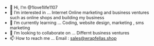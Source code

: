- 👋 Hi, I’m @1love1life1107
- 👀 I’m interested in ...
Internet Online marketing and business ventures such as online shops and building my business 
- 🌱 I’m currently learning ...
Coding, website design, marketing , sms marketing
- 💞️ I’m looking to collaborate on ...
Differnt business ventures 
- 📫 How to reach me ...
Email : sales@wrapfellas.shop
<!---
1love1life1107/1love1life1107 is a ✨ special ✨ repository because its `README.md` (this file) appears on your GitHub profile.
You can click the Preview link to take a look at your changes.
--->
